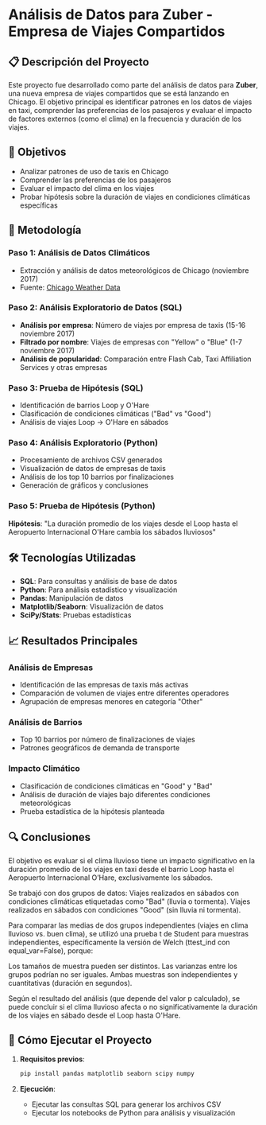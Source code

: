# Análisis de Datos para Zuber - Empresa de Viajes Compartidos

## 📋 Descripción del Proyecto

Este proyecto fue desarrollado como parte del análisis de datos para **Zuber**, una nueva empresa de viajes compartidos que se está lanzando en Chicago. El objetivo principal es identificar patrones en los datos de viajes en taxi, comprender las preferencias de los pasajeros y evaluar el impacto de factores externos (como el clima) en la frecuencia y duración de los viajes.

## 🎯 Objetivos

- Analizar patrones de uso de taxis en Chicago
- Comprender las preferencias de los pasajeros
- Evaluar el impacto del clima en los viajes
- Probar hipótesis sobre la duración de viajes en condiciones climáticas específicas

## 🔧 Metodología

### Paso 1: Análisis de Datos Climáticos
- Extracción y análisis de datos meteorológicos de Chicago (noviembre 2017)
- Fuente: [Chicago Weather Data](https://practicum-content.s3.us-west-1.amazonaws.com/data-analyst-eng/moved_chicago_weather_2017.html)

### Paso 2: Análisis Exploratorio de Datos (SQL)
- **Análisis por empresa**: Número de viajes por empresa de taxis (15-16 noviembre 2017)
- **Filtrado por nombre**: Viajes de empresas con "Yellow" o "Blue" (1-7 noviembre 2017)
- **Análisis de popularidad**: Comparación entre Flash Cab, Taxi Affiliation Services y otras empresas

### Paso 3: Prueba de Hipótesis (SQL)
- Identificación de barrios Loop y O'Hare
- Clasificación de condiciones climáticas ("Bad" vs "Good")
- Análisis de viajes Loop → O'Hare en sábados

### Paso 4: Análisis Exploratorio (Python)
- Procesamiento de archivos CSV generados
- Visualización de datos de empresas de taxis
- Análisis de los top 10 barrios por finalizaciones
- Generación de gráficos y conclusiones

### Paso 5: Prueba de Hipótesis (Python)
**Hipótesis**: "La duración promedio de los viajes desde el Loop hasta el Aeropuerto Internacional O'Hare cambia los sábados lluviosos"

## 🛠️ Tecnologías Utilizadas

- **SQL**: Para consultas y análisis de base de datos
- **Python**: Para análisis estadístico y visualización
- **Pandas**: Manipulación de datos
- **Matplotlib/Seaborn**: Visualización de datos
- **SciPy/Stats**: Pruebas estadísticas

## 📈 Resultados Principales

### Análisis de Empresas
- Identificación de las empresas de taxis más activas
- Comparación de volumen de viajes entre diferentes operadores
- Agrupación de empresas menores en categoría "Other"

### Análisis de Barrios
- Top 10 barrios por número de finalizaciones de viajes
- Patrones geográficos de demanda de transporte

### Impacto Climático
- Clasificación de condiciones climáticas en "Good" y "Bad"
- Análisis de duración de viajes bajo diferentes condiciones meteorológicas
- Prueba estadística de la hipótesis planteada

## 🔍 Conclusiones

El objetivo es evaluar si el clima lluvioso tiene un impacto significativo en la duración promedio de los viajes en taxi desde el barrio Loop hasta el Aeropuerto Internacional O’Hare, exclusivamente los sábados.

Se trabajó con dos grupos de datos:
Viajes realizados en sábados con condiciones climáticas etiquetadas como "Bad" (lluvia o tormenta).
Viajes realizados en sábados con condiciones "Good" (sin lluvia ni tormenta).

Para comparar las medias de dos grupos independientes (viajes en clima lluvioso vs. buen clima), se utilizó una prueba t de Student para muestras independientes, específicamente la versión de Welch (ttest_ind con equal_var=False), porque:

Los tamaños de muestra pueden ser distintos.
Las varianzas entre los grupos podrían no ser iguales.
Ambas muestras son independientes y cuantitativas (duración en segundos).

Según el resultado del análisis (que depende del valor p calculado), se puede concluir si el clima lluvioso afecta o no significativamente la duración de los viajes en sábado desde el Loop hasta O'Hare.

## 🚀 Cómo Ejecutar el Proyecto

1. **Requisitos previos**:
   ```bash
   pip install pandas matplotlib seaborn scipy numpy
   ```

2. **Ejecución**:
   - Ejecutar las consultas SQL para generar los archivos CSV
   - Ejecutar los notebooks de Python para análisis y visualización
